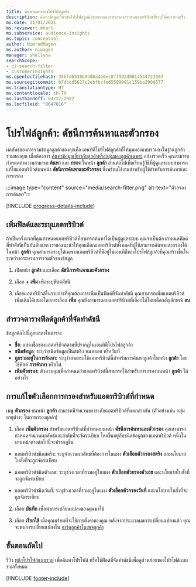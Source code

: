 ```yaml
---
title: ค้นหาและกรองโปรไฟล์ลูกค้า
description: ค้นหาข้อมูลเกี่ยวกับโปรไฟล์ลูกค้าแบบรวมและตัวกรองสำหรับแอตทริบิวต์ที่ระบุได้อย่างรวดเร็ว
ms.date: 11/01/2021
ms.reviewer: mhart
ms.subservice: audience-insights
ms.topic: conceptual
author: NimrodMagen
ms.author: nimagen
manager: shellyha
searchScope:
- ci-search-filter
- customerInsights
ms.openlocfilehash: 35bfd6530b9b80a4b0ec8ff992d9014534721907
ms.sourcegitcommit: b7dbcd5627c2ebfbcfe65589991c159ba290d377
ms.translationtype: HT
ms.contentlocale: th-TH
ms.lasthandoff: 04/27/2022
ms.locfileid: "8647816"
---
```

# <a name="customer-profiles-search--filter-index"></a>โปรไฟล์ลูกค้า: ดัชนีการค้นหาและตัวกรอง

ผลลัพธ์ของการรวมข้อมูลลูกค้าของคุณคือ เอนทิตีโปรไฟล์ลูกค้าที่ให้มุมมองแบบรวมลงในฐานลูกค้ารวมของคุณ เมื่อต้องการ [ค้นหาข้อมูลเกี่ยวกับลูกค้าหรือกลุ่มของลูกค้าเฉพาะ](customer-profiles.md) อย่างรวดเร็ว คุณสามารถกำหนดค่าความสามารถ **ค้นหา** และ **กรอง** ในหน้า **ลูกค้า** อ่านต่อไปเพื่อเรียนรู้วิธีที่ผู้ดูแลระบบสามารถแก้ไขแอตทริบิวต์บนหน้า **ดัชนีการค้นหาและตัวกรอง** ซึ่งพร้อมใช้งานสำหรับผู้ใช้สำหรับการค้นหาและการกรอง

   :::image type="content" source="media/search-filter.png" alt-text="ตัวกรองการค้นหา":::

[!INCLUDE [progress-details-include](includes/progress-details-pane.md)]

## <a name="add-fields-and-specify-attributes"></a>เพิ่มฟิลด์และระบุแอตทริบิวต์

ถ้าเป็นครั้งแรกที่คุณกำหนดแอตทริบิวต์ที่สามารถค้นหาได้เป็นผู้ดูแลระบบ คุณจำเป็นต้องกำหนดฟิลด์ที่ทำดัชนีเป็นอันดับแรก เราขอแนะนำให้คุณเลือกแอตทริบิวต์ทั้งหมดที่ผู้ใช้สามารถค้นหาและกรองได้ในหน้า **ลูกค้า** คุณสามารถระบุได้เฉพาะแอตทริบิวต์ที่มีอยู่ในเอนทิตีของโปรไฟล์ลูกค้าที่คุณสร้างขึ้นในระหว่างกระบวนการรวมตัวของข้อมูล

1. เปิดหน้า **ลูกค้า** และเลือก **ดัชนีการค้นหาและตัวกรอง**

2. เลือก **+ เพิ่ม** เพื่อระบุฟิลด์ดัชนี

3. เลือกแอตทริบิวต์ในรายการที่คุณต้องการเพิ่มเป็นฟิลด์ที่จัดทำดัชนี คุณสามารถเพิ่มแอตทริบิวต์เพิ่มเติมได้เสมอโดยการเลือก **เพิ่ม** คุณยังสามารถลบแอตทริบิวต์ที่เลือกได้โดยเลือกสัญลักษณ์ **ลบ**

## <a name="explore-the-indexed-customer-fields-table"></a>สำรวจตารางฟิลด์ลูกค้าที่จัดทำดัชนี

ข้อมูลต่อไปนี้ถูกแสดงในตาราง

- **ชื่อ**: แสดงชื่อของแอตทริบิวต์ตามที่ปรากฏในเอนทิตีโปรไฟล์ลูกค้า
- **ชนิดข้อมูล**: ระบุว่าชนิดข้อมูลเป็นสตริง หมายเลข หรือวันที่
- **ถูกรวมอยู่ในการค้นหา**: ระบุว่าสามารถใช้แอตทริบิวต์นี้สำหรับการค้นหาลูกค้าในหน้า **ลูกค้า** โดยใช้ฟิลด์ **การค้นหา** หรือไม่
- **เพิ่มตัวกรอง**: ตัวควบคุมเพื่อกำหนดว่าแอตทริบิวต์นี้สามารถใช้สำหรับการกรองบนหน้า **ลูกค้า** ได้อย่างไร

## <a name="editing-filtering-options-for-a-given-attribute"></a>การแก้ไขตัวเลือกการกรองสำหรับแอตทริบิวต์ที่กำหนด

เมนู **ตัวกรอง** บนหน้า **ลูกค้า** สามารถมีจำนวนของระดับแอตทริบิวต์ที่แตกต่างกัน (ตัวอย่างเช่น กลุ่มอายุต่างๆ ในการกรองลูกค้า)

1. เลือก **เพิ่มตัวกรอง** สำหรับแอตทริบิวต์ที่กำหนดบนหน้า **ดัชนีการค้นหาและตัวกรอง** คุณสามารถกำหนดจำนวนผลลัพธ์และลำดับที่จะจัดระเบียบ โดยขึ้นอยู่กับชนิดข้อมูลของแอตทริบิวต์ หนึ่งในบานหน้าต่างต่อไปนี้จะปรากฏขึ้น

- แอตทริบิวต์ชนิดสตริง: ระบุจำนวนผลลัพธ์ที่ต้องการในแผง **ตัวเลือกตัวกรองสตริง** และนโยบายใบสั่งที่จะถูกจัดระเบียบ

- แอตทริบิวต์ชนิดตัวเลข: ระบุช่วงเวลาที่รวมอยู่ในแผง **ตัวเลือกตัวกรองตัวเลข** และนโยบายใบสั่งที่จะถูกจัดระเบียบ

- แอตทริบิวต์ชนิดวันที่: ระบุช่วงเวลาที่รวมอยู่ในแผง **ตัวเลือกตัวกรองวันที่** และนโยบายใบสั่งที่จะถูกจัดระเบียบ

2. เลือก **บันทึก** เพื่อนำการเปลี่ยนแปลงของคุณมาใช้

3. เลือก **เรียกใช้** เมื่อคุณพร้อมที่จะใช้การตั้งค่าของคุณ หลังจากประมวลผลการเปลี่ยนแปลงแล้ว คุณจะพบการเปลี่ยนแปลงใน [การ์ดลูกค้าในเพจลูกค้า](customer-profiles.md) 

## <a name="next-steps"></a>ขั้นตอนถัดไป

รีวิว [หน้าโปรไฟล์แบบรวม](customer-profiles.md) เพื่อค้นหาโปรไฟล์ หรือใช้ฟิลด์ที่จัดทำดัชนีเพื่อดูส่วนย่อยของโปรไฟล์แบบรวมทั้งหมด


[!INCLUDE [footer-include](includes/footer-banner.md)]

